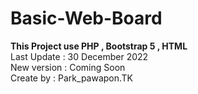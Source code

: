 # Basic-Web-Board
<strong>This Project use PHP , Bootstrap 5 , HTML </strong><br>
Last Update : 30 December 2022 <br>
New version : Coming Soon <br>
Create by : Park_pawapon.TK 
